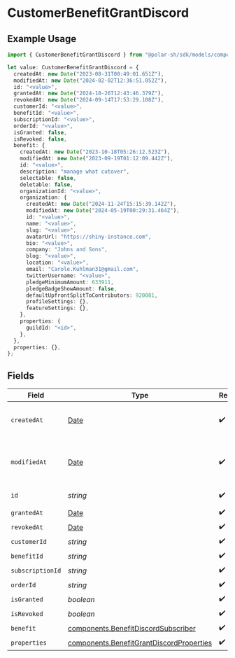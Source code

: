 # CustomerBenefitGrantDiscord

## Example Usage

```typescript
import { CustomerBenefitGrantDiscord } from "@polar-sh/sdk/models/components";

let value: CustomerBenefitGrantDiscord = {
  createdAt: new Date("2023-08-31T00:49:01.651Z"),
  modifiedAt: new Date("2024-02-02T12:36:51.052Z"),
  id: "<value>",
  grantedAt: new Date("2024-10-26T12:43:46.379Z"),
  revokedAt: new Date("2024-09-14T17:53:29.108Z"),
  customerId: "<value>",
  benefitId: "<value>",
  subscriptionId: "<value>",
  orderId: "<value>",
  isGranted: false,
  isRevoked: false,
  benefit: {
    createdAt: new Date("2023-10-18T05:26:12.523Z"),
    modifiedAt: new Date("2023-09-19T01:12:09.442Z"),
    id: "<value>",
    description: "manage what cutover",
    selectable: false,
    deletable: false,
    organizationId: "<value>",
    organization: {
      createdAt: new Date("2024-11-24T15:15:39.142Z"),
      modifiedAt: new Date("2024-05-19T00:29:31.464Z"),
      id: "<value>",
      name: "<value>",
      slug: "<value>",
      avatarUrl: "https://shiny-instance.com",
      bio: "<value>",
      company: "Johns and Sons",
      blog: "<value>",
      location: "<value>",
      email: "Carole.Kuhlman31@gmail.com",
      twitterUsername: "<value>",
      pledgeMinimumAmount: 633911,
      pledgeBadgeShowAmount: false,
      defaultUpfrontSplitToContributors: 920081,
      profileSettings: {},
      featureSettings: {},
    },
    properties: {
      guildId: "<id>",
    },
  },
  properties: {},
};
```

## Fields

| Field                                                                                                | Type                                                                                                 | Required                                                                                             | Description                                                                                          |
| ---------------------------------------------------------------------------------------------------- | ---------------------------------------------------------------------------------------------------- | ---------------------------------------------------------------------------------------------------- | ---------------------------------------------------------------------------------------------------- |
| `createdAt`                                                                                          | [Date](https://developer.mozilla.org/en-US/docs/Web/JavaScript/Reference/Global_Objects/Date)        | :heavy_check_mark:                                                                                   | Creation timestamp of the object.                                                                    |
| `modifiedAt`                                                                                         | [Date](https://developer.mozilla.org/en-US/docs/Web/JavaScript/Reference/Global_Objects/Date)        | :heavy_check_mark:                                                                                   | Last modification timestamp of the object.                                                           |
| `id`                                                                                                 | *string*                                                                                             | :heavy_check_mark:                                                                                   | The ID of the object.                                                                                |
| `grantedAt`                                                                                          | [Date](https://developer.mozilla.org/en-US/docs/Web/JavaScript/Reference/Global_Objects/Date)        | :heavy_check_mark:                                                                                   | N/A                                                                                                  |
| `revokedAt`                                                                                          | [Date](https://developer.mozilla.org/en-US/docs/Web/JavaScript/Reference/Global_Objects/Date)        | :heavy_check_mark:                                                                                   | N/A                                                                                                  |
| `customerId`                                                                                         | *string*                                                                                             | :heavy_check_mark:                                                                                   | N/A                                                                                                  |
| `benefitId`                                                                                          | *string*                                                                                             | :heavy_check_mark:                                                                                   | N/A                                                                                                  |
| `subscriptionId`                                                                                     | *string*                                                                                             | :heavy_check_mark:                                                                                   | N/A                                                                                                  |
| `orderId`                                                                                            | *string*                                                                                             | :heavy_check_mark:                                                                                   | N/A                                                                                                  |
| `isGranted`                                                                                          | *boolean*                                                                                            | :heavy_check_mark:                                                                                   | N/A                                                                                                  |
| `isRevoked`                                                                                          | *boolean*                                                                                            | :heavy_check_mark:                                                                                   | N/A                                                                                                  |
| `benefit`                                                                                            | [components.BenefitDiscordSubscriber](../../models/components/benefitdiscordsubscriber.md)           | :heavy_check_mark:                                                                                   | N/A                                                                                                  |
| `properties`                                                                                         | [components.BenefitGrantDiscordProperties](../../models/components/benefitgrantdiscordproperties.md) | :heavy_check_mark:                                                                                   | N/A                                                                                                  |